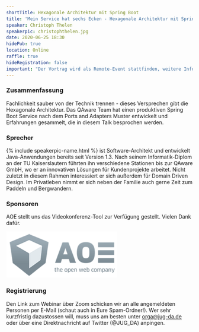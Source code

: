 ```yaml
---
shortTitle: Hexagonale Architektur mit Spring Boot 
title: 'Mein Service hat sechs Ecken - Hexagonale Architektur mit Spring Boot'
speaker: Christoph Thelen
speakerpic: christophthelen.jpg
date: 2020-06-25 18:30
hidePub: true
location: Online
raffle: true
hideRegistration: false
important: "Der Vortrag wird als Remote-Event stattfinden, weitere Infos unten bei der Registrierung."
---
```


### Zusammenfassung

Fachlichkeit sauber von der Technik trennen - dieses Versprechen gibt die Hexagonale Architektur. Das QAware Team hat einen produktiven Spring Boot Service nach dem Ports and Adapters Muster entwickelt und Erfahrungen gesammelt, die in diesem Talk besprochen werden. 

### Sprecher

{% include speakerpic-name.html %} ist Software-Architekt und entwickelt Java-Anwendungen bereits seit Version 1.3. Nach seinem Informatik-Diplom an der TU Kaiserslautern führten ihn verschiedene Stationen bis zur QAware GmbH, wo er an innovativen Lösungen für Kundenprojekte arbeitet. Nicht zuletzt in diesem Rahmen interessiert er sich außerdem für Domain Driven Design.
Im Privatleben nimmt er sich neben der Familie auch gerne Zeit zum Paddeln und Bergwandern.

### Sponsoren

AOE stellt uns das Videokonferenz-Tool zur Verfügung gestellt. Vielen Dank dafür.

[![AOE Logo](/images/sponsors/aoe.png)](http://www.aoe.com)

### Registrierung

Den Link zum Webinar über Zoom schicken wir an alle angemeldeten Personen per E-Mail (schaut auch in Eure Spam-Ordner!). Wer sehr kurzfristig dazustossen will, muss uns am besten unter orga@jug-da.de oder über eine Direktnachricht auf Twitter (@JUG_DA) anpingen.
